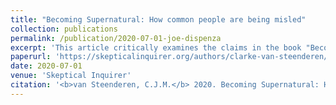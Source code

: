 ```yaml
---
title: "Becoming Supernatural: How common people are being misled"
collection: publications
permalink: /publication/2020-07-01-joe-dispenza
excerpt: 'This article critically examines the claims in the book "Becoming Supernatural" by Joe Dispenza. [PDF](https://github.com/clarkevansteenderen/clarkevansteenderen.github.io/blob/master/files/becoming_supernatural_skeptical_inquirer.pdf)'
paperurl: 'https://skepticalinquirer.org/authors/clarke-van-steenderen/'
date: 2020-07-01
venue: 'Skeptical Inquirer'
citation: '<b>van Steenderen, C.J.M.</b> 2020. Becoming Supernatural: How common people are being misled. <i>Skeptical Inquirer</i> Vol.44 No. 4.'
---
```

